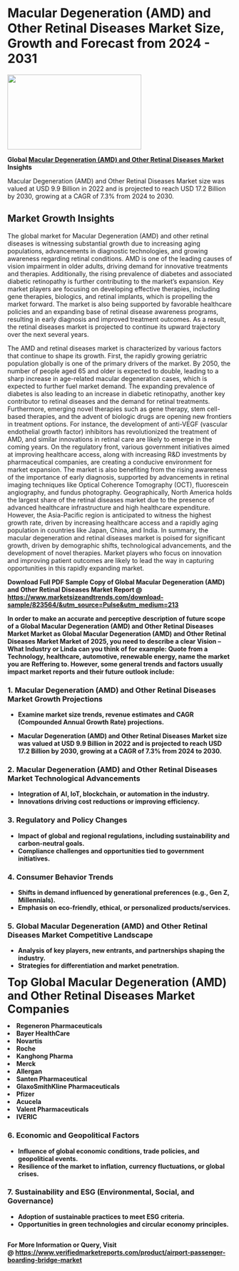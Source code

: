 <H1>Macular Degeneration (AMD) and Other Retinal Diseases Market Size, Growth and Forecast from 2024 - 2031</H1><img class="aligncenter size-medium wp-image-584254" src="https://thirdeyenews.in/wp-content/uploads/2024/09/Global-Market-Research-300x168.jpeg" alt="" width="300" height="168" /><p><strong>Global&nbsp;<a href="https://www.marketsizeandtrends.com/download-sample/823564/&amp;utm_source=Pulse&amp;utm_medium=213">Macular Degeneration (AMD) and Other Retinal Diseases Market</a> Insights</strong></p><p>Macular Degeneration (AMD) and Other Retinal Diseases Market size was valued at USD 9.9 Billion in 2022 and is projected to reach USD 17.2 Billion by 2030, growing at a CAGR of 7.3% from 2024 to 2030.</p><p><h2>Market Growth Insights</h2> <p>The global market for Macular Degeneration (AMD) and other retinal diseases is witnessing substantial growth due to increasing aging populations, advancements in diagnostic technologies, and growing awareness regarding retinal conditions. AMD is one of the leading causes of vision impairment in older adults, driving demand for innovative treatments and therapies. Additionally, the rising prevalence of diabetes and associated diabetic retinopathy is further contributing to the market’s expansion. Key market players are focusing on developing effective therapies, including gene therapies, biologics, and retinal implants, which is propelling the market forward. The market is also being supported by favorable healthcare policies and an expanding base of retinal disease awareness programs, resulting in early diagnosis and improved treatment outcomes. As a result, the retinal diseases market is projected to continue its upward trajectory over the next several years.</p> <p><strong></strong></p> <p>The AMD and retinal diseases market is characterized by various factors that continue to shape its growth. First, the rapidly growing geriatric population globally is one of the primary drivers of the market. By 2050, the number of people aged 65 and older is expected to double, leading to a sharp increase in age-related macular degeneration cases, which is expected to further fuel market demand. The expanding prevalence of diabetes is also leading to an increase in diabetic retinopathy, another key contributor to retinal diseases and the demand for retinal treatments. Furthermore, emerging novel therapies such as gene therapy, stem cell-based therapies, and the advent of biologic drugs are opening new frontiers in treatment options. For instance, the development of anti-VEGF (vascular endothelial growth factor) inhibitors has revolutionized the treatment of AMD, and similar innovations in retinal care are likely to emerge in the coming years. On the regulatory front, various government initiatives aimed at improving healthcare access, along with increasing R&D investments by pharmaceutical companies, are creating a conducive environment for market expansion. The market is also benefiting from the rising awareness of the importance of early diagnosis, supported by advancements in retinal imaging techniques like Optical Coherence Tomography (OCT), fluorescein angiography, and fundus photography. Geographically, North America holds the largest share of the retinal diseases market due to the presence of advanced healthcare infrastructure and high healthcare expenditure. However, the Asia-Pacific region is anticipated to witness the highest growth rate, driven by increasing healthcare access and a rapidly aging population in countries like Japan, China, and India. In summary, the macular degeneration and retinal diseases market is poised for significant growth, driven by demographic shifts, technological advancements, and the development of novel therapies. Market players who focus on innovation and improving patient outcomes are likely to lead the way in capturing opportunities in this rapidly expanding market.</p> <p><strong></p><p><span class=""><strong>Download Full PDF Sample Copy of Global Macular Degeneration (AMD) and Other Retinal Diseases Market Report</strong> @ <a href="https://www.marketsizeandtrends.com/download-sample/823564/&amp;utm_source=Pulse&amp;utm_medium=213" target="_blank">https://www.marketsizeandtrends.com/download-sample/823564/&amp;utm_source=Pulse&amp;utm_medium=213</a></span></p><p>In order to make an accurate and perceptive description of future scope of a Global&nbsp;Macular Degeneration (AMD) and Other Retinal Diseases Market Market as Global&nbsp;Macular Degeneration (AMD) and Other Retinal Diseases Market Market of 2025, you need to describe a clear Vision &ndash; What Industry or Linda can you think of for example: Quote from a Technology, healthcare, automotive, renewable energy, name the market you are Reffering to. However, some general trends and factors usually impact market reports and their future outlook include:</p><h3>1.&nbsp;<strong>Macular Degeneration (AMD) and Other Retinal Diseases Market Growth Projections</strong></h3><ul><li>Examine market size trends, revenue estimates and CAGR (Compounded Annual Growth Rate) projections.</li><li><p>Macular Degeneration (AMD) and Other Retinal Diseases Market size was valued at USD 9.9 Billion in 2022 and is projected to reach USD 17.2 Billion by 2030, growing at a CAGR of 7.3% from 2024 to 2030.</p></li></ul><h3>2.&nbsp;<strong>Macular Degeneration (AMD) and Other Retinal Diseases Market Technological Advancements</strong></h3><ul><li>Integration of AI, IoT, blockchain, or automation in the industry.</li><li>Innovations driving cost reductions or improving efficiency.</li></ul><h3>3.&nbsp;<strong>Regulatory and Policy Changes</strong></h3><ul><li>Impact of global and regional regulations, including sustainability and carbon-neutral goals.</li><li>Compliance challenges and opportunities tied to government initiatives.</li></ul><h3>4.&nbsp;<strong>Consumer Behavior Trends</strong></h3><ul><li>Shifts in demand influenced by generational preferences (e.g., Gen Z, Millennials).</li><li>Emphasis on eco-friendly, ethical, or personalized products/services.</li></ul><h3>5.&nbsp;<strong>Global Macular Degeneration (AMD) and Other Retinal Diseases Market Competitive Landscape</strong></h3><ul><li>Analysis of key players, new entrants, and partnerships shaping the industry.</li><li>Strategies for differentiation and market penetration.</li></ul><p data-pm-slice="1 1 []"><span style="color: inherit; font-family: inherit; font-size: 25px;">Top Global Macular Degeneration (AMD) and Other Retinal Diseases Market Companies</span></p><div class="" data-test-id=""><p><li>Regeneron Pharmaceuticals</li><li> Bayer HealthCare</li><li> Novartis</li><li> Roche</li><li> Kanghong Pharma</li><li> Merck</li><li> Allergan</li><li> Santen Pharmaceutical</li><li> GlaxoSmithKline Pharmaceuticals</li><li> Pfizer</li><li> Acucela</li><li> Valent Pharmaceuticals</li><li> IVERIC</li></p></div><h3>6.&nbsp;<strong>Economic and Geopolitical Factors</strong></h3><ul><li>Influence of global economic conditions, trade policies, and geopolitical events.</li><li>Resilience of the market to inflation, currency fluctuations, or global crises.</li></ul><h3>7.&nbsp;<strong>Sustainability and ESG (Environmental, Social, and Governance)</strong></h3><ul><li>Adoption of sustainable practices to meet ESG criteria.</li><li>Opportunities in green technologies and circular economy principles.</li></ul><h2><strong style="font-size: 14px;">For More Information or Query, Visit @&nbsp;</strong><a style="background-color: #ffffff; font-size: 14px;" href="https://www.marketsizeandtrends.com/report/macular-degeneration-amd-and-other-retinal-diseases-market/" target="_blank">https://www.verifiedmarketreports.com/product/airport-passenger-boarding-bridge-market</a></h2>
